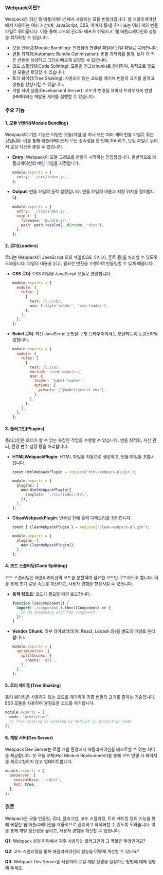 ### Webpack이란?

Webpack은 최신 웹 애플리케이션에서 사용하는 모듈 번들러입니다. 웹 애플리케이션에서 사용하는 여러 자산(예: JavaScript, CSS, 이미지 등)을 하나 또는 여러 개의 번들 파일로 묶어줍니다. 이를 통해 코드의 관리와 배포가 쉬워지고, 웹 애플리케이션의 성능을 최적화할 수 있습니다.

- 모듈 번들링(Module Bundling): 진입점에 연결된 파일을 단일 파일로 묶어줍니다.
- 번들 최적화(Automatic Bundle Optimization): 번들 최적화를 통해, 보다 더 작은 번들을 생성하고 그만큼 빠르게 로딩할 수 있습니다.
- 코드 스플리팅(Code Splitting): 모듈을 청크(chunk)로 분리하여, 동적으로 필요한 모듈만 로딩할 수 있습니다.
- 트리 쉐이킹(Tree Shaking): 사용되지 않는 코드를 제거해 번들의 크기를 줄이고 성능을 향상시킬 수 있습니다.
- 개발 서버 실행(Development Server): 코드가 변경될 때마다 브라우저에 반영(HMR)되는 개발용 서버를 실행할 수 있습니다.

### 주요 기능

#### 1. 모듈 번들링(Module Bundling)

Webpack의 기본 기능은 다양한 모듈(파일)을 하나 또는 여러 개의 번들 파일로 묶는 것입니다. 이를 통해 애플리케이션의 모든 종속성을 한 번에 처리하고, 단일 파일로 묶어서 로딩 시간을 줄일 수 있습니다.

- **Entry**: Webpack이 모듈 그래프를 만들기 시작하는 진입점입니다. 일반적으로 애플리케이션의 메인 파일을 지정합니다.
  ```javascript
  module.exports = {
    entry: './src/index.js',
  };
  ```

- **Output**: 번들 파일의 출력 설정입니다. 번들 파일의 이름과 저장 위치를 정의합니다.
  ```javascript
  module.exports = {
    entry: './src/index.js',
    output: {
      filename: 'bundle.js',
      path: path.resolve(__dirname, 'dist'),
    },
  };
  ```

#### 2. 로더(Loaders)

로더는 Webpack이 JavaScript 외의 파일(CSS, 이미지, 폰트 등)을 처리할 수 있도록 도와줍니다. 파일의 내용을 읽고, 필요한 변환을 수행하여 번들링할 수 있게 해줍니다.

- **CSS 로더**: CSS 파일을 JavaScript 모듈로 변환합니다.
  ```javascript
  module.exports = {
    module: {
      rules: [
        {
          test: /\.css$/,
          use: ['style-loader', 'css-loader'],
        },
      ],
    },
  };
  ```

- **Babel 로더**: 최신 JavaScript 문법을 구형 브라우저에서도 호환되도록 트랜스파일링합니다.
  ```javascript
  module.exports = {
    module: {
      rules: [
        {
          test: /\.js$/,
          exclude: /node_modules/,
          use: {
            loader: 'babel-loader',
            options: {
              presets: ['@babel/preset-env'],
            },
          },
        },
      ],
    },
  };
  ```

#### 3. 플러그인(Plugins)

플러그인은 로더가 할 수 없는 복잡한 작업을 수행할 수 있습니다. 번들 최적화, 자산 관리, 환경 변수 설정 등을 처리합니다.

- **HTMLWebpackPlugin**: HTML 파일을 자동으로 생성하고, 번들 파일을 포함시킵니다.
  ```javascript
  const HtmlWebpackPlugin = require('html-webpack-plugin');

  module.exports = {
    plugins: [
      new HtmlWebpackPlugin({
        template: './src/index.html',
      }),
    ],
  };
  ```

- **CleanWebpackPlugin**: 번들링 전에 출력 디렉토리를 정리합니다.
  ```javascript
  const { CleanWebpackPlugin } = require('clean-webpack-plugin');

  module.exports = {
    plugins: [
      new CleanWebpackPlugin(),
    ],
  };
  ```

#### 4. 코드 스플리팅(Code Splitting)

코드 스플리팅은 애플리케이션의 코드를 분할하여 필요한 코드만 로드하도록 합니다. 이를 통해 초기 로딩 속도를 개선하고, 사용자 경험을 향상시킬 수 있습니다.

- **동적 임포트**: 코드가 필요할 때만 로드합니다.
  ```javascript
  function loadComponent() {
    import('./component').then((Component) => {
      // Do something with the component
    });
  }
  ```

- **Vendor Chunk**: 외부 라이브러리(예: React, Lodash 등)를 별도의 파일로 분리합니다.
  ```javascript
  module.exports = {
    optimization: {
      splitChunks: {
        chunks: 'all',
      },
    },
  };
  ```

#### 5. 트리 쉐이킹(Tree Shaking)

트리 쉐이킹은 사용하지 않는 코드를 제거하여 최종 번들의 크기를 줄이는 기술입니다. ES6 모듈을 사용하여 불필요한 코드를 제거합니다.

```javascript
module.exports = {
  mode: 'production',
  // Tree shaking is enabled by default in production mode
};
```

#### 6. 개발 서버(Dev Server)

Webpack Dev Server는 로컬 개발 환경에서 애플리케이션을 테스트할 수 있는 서버를 제공합니다. 핫 모듈 교체(Hot Module Replacement)를 통해 코드 변경 시 페이지를 새로고침하지 않고 업데이트합니다.

```javascript
module.exports = {
  devServer: {
    contentBase: './dist',
    hot: true,
  },
};
```

### 결론

Webpack은 모듈 번들링, 로더, 플러그인, 코드 스플리팅, 트리 쉐이킹 등의 기능을 통해 복잡한 웹 애플리케이션을 효율적으로 관리하고 최적화할 수 있도록 도와줍니다. 이를 통해 개발 생산성을 높이고, 사용자 경험을 개선할 수 있습니다.

**Q1:** Webpack 설정 파일에서 자주 사용되는 플러그인과 그 역할은 무엇인가요?

**Q2:** 코드 스플리팅을 통해 애플리케이션의 성능을 어떻게 개선할 수 있나요?

**Q3:** Webpack Dev Server를 사용하여 로컬 개발 환경을 설정하는 방법에 대해 설명해 주세요.